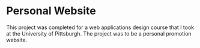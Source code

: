 # Personal Website

This project was completed for a web applications design course that I took at the University of Pittsburgh. The project was to be a personal promotion website.
